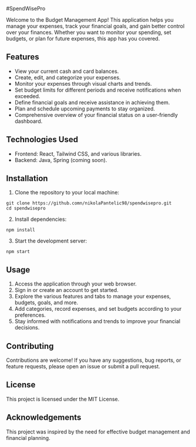 #SpendWisePro

Welcome to the Budget Management App! This application helps you manage your expenses, track your financial goals, and gain better control over your finances. Whether you want to monitor your spending, set budgets, or plan for future expenses, this app has you covered.

## Features

- View your current cash and card balances.
- Create, edit, and categorize your expenses.
- Monitor your expenses through visual charts and trends.
- Set budget limits for different periods and receive notifications when exceeded.
- Define financial goals and receive assistance in achieving them.
- Plan and schedule upcoming payments to stay organized.
- Comprehensive overview of your financial status on a user-friendly dashboard.

## Technologies Used

- Frontend: React, Tailwind CSS, and various libraries.
- Backend: Java, Spring (coming soon).

## Installation

1. Clone the repository to your local machine:

```
git clone https://github.comn/nikolaPantelic98/spendwisepro.git
cd spendwisepro
```

2. Install dependencies:

```
npm install
```

3. Start the development server:

```
npm start
```

## Usage

1. Access the application through your web browser.
2. Sign in or create an account to get started.
3. Explore the various features and tabs to manage your expenses, budgets, goals, and more.
4. Add categories, record expenses, and set budgets according to your preferences.
5. Stay informed with notifications and trends to improve your financial decisions.

## Contributing

Contributions are welcome! If you have any suggestions, bug reports, or feature requests, please open an issue or submit a pull request.

## License

This project is licensed under the MIT License.

## Acknowledgements

This project was inspired by the need for effective budget management and financial planning.
